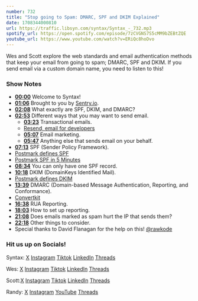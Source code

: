 ```yaml
---
number: 732
title: "Stop going to Spam: DMARC, SPF and DKIM Explained"
date: 1708344000810
url: https://traffic.libsyn.com/syntax/Syntax_-_732.mp3
spotify_url: https://open.spotify.com/episode/7zCVGNS7S5cMM9bZEBtZQE
youtube_url: https://www.youtube.com/watch?v=ERiQc8hoDvo
---
```


Wes and Scott explore the web standards and email authentication methods that keep your email from going to spam; DMARC, SPF and DKIM. If you send email via a custom domain name, you need to listen to this!

### Show Notes

* **[00:00](#t=00:00)** Welcome to Syntax!
* **[01:06](#t=01:06)** Brought to you by [Sentry.io](https://sentry.io/syntax).
* **[02:08](#t=02:08)** What exactly are SPF, DKIM, and DMARC?
* **[02:53](#t=02:53)** Different ways that you may want to send email.
    * **[03:23](#t=03:23)** Transactional emails.
    * [Resend, email for developers](https://resend.com/)
    * **[05:07](#t=05:07)** Email marketing.
    * **[05:47](#t=05:47)** Anything else that sends email on your behalf.
* **[07:13](#t=07:13)** SPF (Sender Policy Framework).
* [Postmark defines SPF](https://postmarkapp.com/guides/spf)
* [Postmark SPF in 5 Minutes](https://postmarkapp.com/glossary/sender-policy-framework?utm_source=google&utm_medium=cpc&utm_campaign=Performance-Max&utm_adgroup=&utm_term=&gclid=Cj0KCQiAzoeuBhDqARIsAMdH14E-IfBWuTWX86AisSz6FMT7yVu_MVWdcki6lGu02-G03pmNHrVHe_YaAlQSEALw_wcB)
* **[08:34](#t=08:34)** You can only have one SPF record.
* **[10:18](#t=10:18)** DKIM (DomainKeys Identified Mail).
* [Postmark defines DKIM](https://postmarkapp.com/guides/dkim)
* **[13:39](#t=13:39)** DMARC (Domain-based Message Authentication, Reporting, and Conformance).
* [Convertkit](https://convertkit.com/)
* **[16:38](#t=16:38)** RUA Reporting.
* **[18:03](#t=18:03)** How to set up reporting.
* **[21:08](#t=21:08)** Does emails marked as spam hurt the IP that sends them?
* **[22:18](#t=22:18)** Other things to consider.
* Special thanks to David Flanagan for the help on this! [@rawkode](https://twitter.com/rawkode)

### Hit us up on Socials!

Syntax: [X](https://twitter.com/syntaxfm) [Instagram](https://www.instagram.com/syntax_fm/) [Tiktok](https://www.tiktok.com/@syntaxfm) [LinkedIn](https://www.linkedin.com/company/96077407/admin/feed/posts/) [Threads](https://www.threads.net/@syntax_fm)

Wes: [X](https://twitter.com/wesbos) [Instagram](https://www.instagram.com/wesbos/) [Tiktok](https://www.tiktok.com/@wesbos) [LinkedIn](https://www.linkedin.com/in/wesbos/) [Threads](https://www.threads.net/@wesbos)

Scott:[X](https://twitter.com/stolinski) [Instagram](https://www.instagram.com/stolinski/) [Tiktok](https://www.tiktok.com/@stolinski) [LinkedIn](https://www.linkedin.com/in/stolinski/) [Threads](https://www.threads.net/@stolinski)

Randy: [X](https://twitter.com/randyrektor) [Instagram](https://www.instagram.com/randyrektor/) [YouTube](https://www.youtube.com/@randyrektor) [Threads](https://www.threads.net/@randyrektor)
